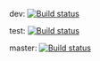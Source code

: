 dev: [![Build status](https://build.appcenter.ms/v0.1/apps/e894a332-4ebf-489d-a7a1-cdfc17e6a395/branches/dev/badge)](https://appcenter.ms)

test: [![Build status](https://build.appcenter.ms/v0.1/apps/e894a332-4ebf-489d-a7a1-cdfc17e6a395/branches/test/badge)](https://appcenter.ms)

master: [![Build status](https://build.appcenter.ms/v0.1/apps/e894a332-4ebf-489d-a7a1-cdfc17e6a395/branches/master/badge)](https://appcenter.ms)
